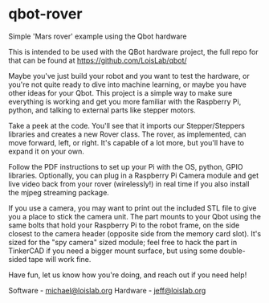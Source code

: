 # qbot-rover
Simple 'Mars rover' example using the Qbot hardware

This is intended to be used with the QBot hardware project, the full repo for that can be found at https://github.com/LoisLab/qbot/

Maybe you've just build your robot and you want to test the hardware, or you're not quite ready to dive into machine learning, or maybe you have other ideas for your Qbot.  This project is a simple way to make sure everything is working and get you more familiar with the Raspberry Pi, python, and talking to external parts like stepper motors.

Take a peek at the code.  You'll see that it imports our Stepper/Steppers libraries and creates a new Rover class.  The rover, as implemented, can move forward, left, or right.  It's capable of a lot more, but you'll have to expand it on your own.

Follow the PDF instructions to set up your Pi with the OS, python, GPIO libraries.  Optionally, you can plug in a Raspberry Pi Camera module and get live video back from your rover (wirelessly!) in real time if you also install the mjpeg streaming package.

If you use a camera, you may want to print out the included STL file to give you a place to stick the camera unit.  The part mounts to your Qbot using the same bolts that hold your Raspberry Pi to the robot frame, on the side closest to the camera header (opposite side from the memory card slot).  It's sized for the "spy camera" sized module; feel free to hack the part in TinkerCAD if you need a bigger mount surface, but using some double-sided tape will work fine.

Have fun, let us know how you're doing, and reach out if you need help!

Software - michael@loislab.org
Hardware - jeff@loislab.org
